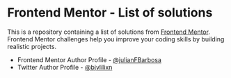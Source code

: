 # Frontend Mentor - List of solutions

This is a repository containing a list of solutions from [Frontend Mentor](https://www.frontendmentor.io/). Frontend Mentor challenges help you improve your coding skills by building realistic projects.

- Frontend Mentor Author Profile - [@julianFBarbosa](https://www.frontendmentor.io/profile/julianFBarbosa)
- Twitter Author Profile - [@bjvlilixn](https://www.twitter.com/bjvlilixn)
